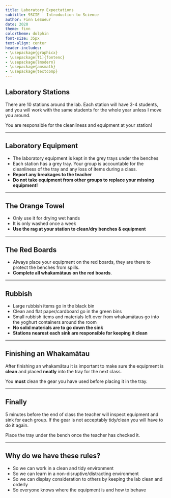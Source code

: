 ```yaml
---
title: Laboratory Expectations
subtitle: 9SCIE - Introduction to Science
author: Finn LeSueur
date: 2020
theme: finn
colortheme: dolphin
font-size: 35px
text-align: center
header-includes:
- \usepackage{graphicx}
- \usepackage[T1]{fontenc}
- \usepackage{lmodern}
- \usepackage{amsmath}
- \usepackage{textcomp}
---
```


## Laboratory Stations

There are 10 stations around the lab. Each station will have 3-4 students, and you will work with the same students for the whole year unless I move you around.

You are responsible for the cleanliness and equipment at your station!

---

## Laboratory Equipment

- The laboratory equipment is kept in the grey trays under the benches
- Each station has a grey tray. Your group is accountable for the cleanliness of the tray and any loss of items during a class.
- __Report any breakages to the teacher__
- __Do not take equipment from other groups to replace your missing equipment!__

---

## The Orange Towel

- Only use it for drying wet hands
- It is only washed once a week
- __Use the rag at your station to clean/dry benches & equipment__

---

## The Red Boards

- Always place your equipment on the red boards, they are there to protect the benches from spills.
- __Complete all whakamātaus on the red boards__.

---

## Rubbish

- Large rubbish items go in the black bin
- Clean and flat paper/cardboard go in the green bins
- Small rubbish items and materials left over from whakamātaus go into the yoghurt containers around the room
- __No solid materials are to go down the sink__
- __Stations nearest each sink are responsible for keeping it clean__

---

## Finishing an Whakamātau

After finishing an whakamātau it is important to make sure the equipment is __clean__ and placed __neatly__ into the tray for the next class.

You __must__ clean the gear you have used before placing it in the tray.

---

## Finally

5 minutes before the end of class the teacher will inspect equipment and sink for each group. If the gear is not acceptably tidy/clean you will have to do it again.

Place the tray under the bench once the teacher has checked it.

---

## Why do we have these rules?

- So we can work in a clean and tidy environment
- So we can learn in a non-disruptive/distracting environment
- So we can display consideration to others by keeping the lab clean and orderly
- So everyone knows where the equipment is and how to behave